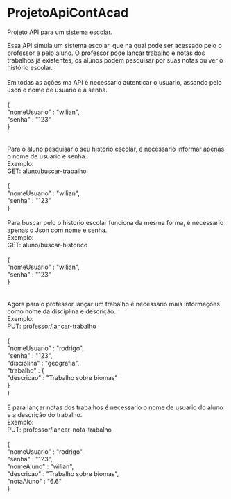 # ProjetoApiContAcad
Projeto API para um sistema escolar.<br>

Essa API simula um sistema escolar, que na qual pode ser acessado pelo o professor e pelo aluno. O professor pode lançar trabalho e notas dos trabalhos já existentes, os alunos podem pesquisar por suas notas ou ver o histório escolar.<br>
<br>
Em todas as ações ma API é necessario autenticar o usuario, assando pelo Json o nome de usuario e a senha.<br>
<br>
{<br>
	"nomeUsuario" : "wilian",<br>
	"senha" : "123"<br>
}<br>
<br>
<br>
Para o aluno pesquisar o seu historio escolar, é necessario informar apenas o nome de usuario e senha. <br>
Exemplo:<br>
GET: aluno/buscar-trabalho<br>
<br>
{<br>
	"nomeUsuario" : "wilian",<br>
	"senha" : "123"<br>
}<br>
<br>
Para buscar pelo o historio escolar funciona da mesma forma, é necessario apenas o Json com nome e senha.<br>
Exemplo:<br>
GET: aluno/buscar-historico<br>
<br>
{<br>
	"nomeUsuario" : "wilian",<br>
	"senha" : "123"<br>
}<br>
<br>
<br>
Agora para o professor lançar um trabalho é necessario mais informações como nome da disciplina e descrição.<br>
Exemplo:<br>
PUT: professor/lancar-trabalho<br>
<br>
{<br>
	"nomeUsuario" : "rodrigo",<br>
	"senha" : "123",<br>
	"disciplina" : "geografia",<br>
	"trabalho" : {<br>
		"descricao" : "Trabalho sobre biomas"<br>
	}<br>
}<br>
<br>
E para lançar notas dos trabalhos é necessario o nome de usuario do aluno e a descrição do trabalho.<br>
Exemplo:<br>
PUT: professor/lancar-nota-trabalho<br>
<br>
{<br>
	"nomeUsuario" : "rodrigo",<br>
	"senha" : "123",<br>
	"nomeAluno" : "wilian",<br>
	"descricao" : "Trabalho sobre biomas",<br>
	"notaAluno" : "6.6"<br>
}<br>

